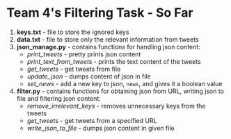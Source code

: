 # Team 4's Filtering Task - So Far

1. __keys.txt__ - file to store the ignored keys
2. __data.txt__ - file to store only the relevant information from tweets
3. __json_manage.py__ - contains functions for handling json content:
    * *print_tweets* - pretty prints json content
    * *print_text_from_tweets* - prints the text content of the tweets
    * *get_tweets* - get tweets from file
    * *update_json* - dumps content of json in file
    * *set_news* - add a new key to json, `news`, and gives it a boolean value 
4. __filter.py__ - contains functions for obtaining json from URL, writing json to file and filtering json content:
    * *remove_irrelevant_keys* - removes unnecessary keys from the tweets
    * *get_tweets* - get tweets from a specified URL
    * *write_json_to_file* - dumps json content in given file
